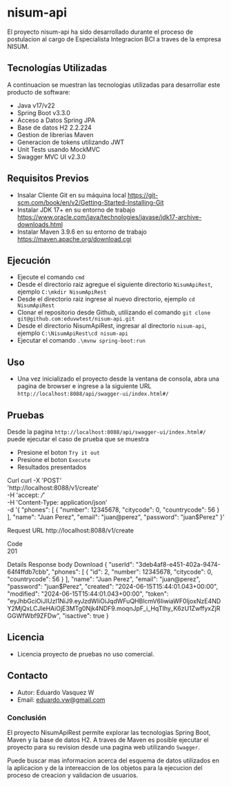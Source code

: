# nisum-api

El proyecto nisum-api ha sido desarrollado durante el proceso de postulacion al cargo de Especialista Integracion BCI a traves de la empresa NISUM.

## Tecnologías Utilizadas

A continuacion se muestran las tecnologias utilizadas para desarrollar este producto de software:

- Java v17/v22
- Spring Boot v3.3.0
- Acceso a Datos Spring JPA
- Base de datos H2 2.2.224
- Gestion de librerias Maven
- Generacion de tokens utilizando JWT
- Unit Tests usando MockMVC
- Swagger MVC UI v2.3.0


## Requisitos Previos

- Insalar Cliente Git en su máquina local https://git-scm.com/book/en/v2/Getting-Started-Installing-Git
- Instalar JDK 17+ en su entorno de trabajo https://www.oracle.com/java/technologies/javase/jdk17-archive-downloads.html
- Instalar Maven 3.9.6 en su entorno de trabajo https://maven.apache.org/download.cgi


## Ejecución

- Ejecute el comando `cmd`
- Desde el directorio raiz agregue el siguiente directorio `NisumApiRest`, ejemplo `C:\mkdir NisumApiRest`
- Desde el directorio raiz ingrese al nuevo directorio, ejemplo `cd NisumApiRest`
- Clonar el repositorio desde Github, utilizando el comando `git clone git@github.com:eduvwtest/nisum-api.git`
- Desde el directorio NisumApiRest, ingresar al directorio `nisum-api`, ejemplo `C:\NisumApiRest\cd nisum-api`
- Ejecutar el comando `.\mvnw spring-boot:run`

## Uso

- Una vez inicializado el proyecto desde la ventana de consola, abra una pagina de browser e ingrese a la siguiente URL `http://localhost:8088/api/swagger-ui/index.html#/`

## Pruebas

Desde la pagina `http://localhost:8088/api/swagger-ui/index.html#/` puede ejecutar el caso de prueba que se muestra

- Presione el boton `Try it out`
- Presione el boton `Execute`
- Resultados presentados

Curl
curl -X 'POST' \
  'http://localhost:8088/v1/create' \
  -H 'accept: */*' \
  -H 'Content-Type: application/json' \
  -d '{
  "phones": [
    {
      "number": 12345678,
      "citycode": 0,
      "countrycode": 56
    }
  ],
  "name": "Juan Perez",
  "email": "juan@perez",
  "password": "juan$Perez"
}'

Request URL
http://localhost:8088/v1/create


Code	
201	

Details
Response body
Download
{
  "userId": "3deb4af8-e451-402a-9474-64f4ffdb7cbb",
  "phones": [
    {
      "id": 2,
      "number": 12345678,
      "citycode": 0,
      "countrycode": 56
    }
  ],
  "name": "Juan Perez",
  "email": "juan@perez",
  "password": "juan$Perez",
  "created": "2024-06-15T15:44:01.043+00:00",
  "modified": "2024-06-15T15:44:01.043+00:00",
  "token": "eyJhbGciOiJIUzI1NiJ9.eyJzdWIiOiJqdWFuQHBlcmV6IiwiaWF0IjoxNzE4NDY2MjQxLCJleHAiOjE3MTg0Njk4NDF9.moqnJpF_i_HqTIhy_K6zU1ZwffyxZjRGGWfWbf9ZFDw",
  "isactive": true
}


## Licencia

- Licencia proyecto de pruebas no uso comercial.

## Contacto

- Autor: Eduardo Vasquez W
- Email: eduardo.vw@gmail.com


### Conclusión

El proyecto NisumApiRest permite explorar las tecnologias Spring Boot, Maven y la base de datos H2. A traves de Maven es posible ejecutar el proyecto para su revision desde una pagina web utilizando `Swagger`.

Puede buscar mas informacion acerca del esquema de datos utilizados en la aplicacion y de la intereaccion de los objetos para la ejecucion del proceso de creacion y validacion de usuarios.